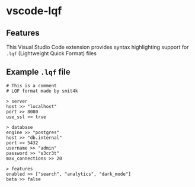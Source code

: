 # vscode-lqf

## Features

This Visual Studio Code extension provides syntax highlighting support for `.lqf` (Lightweight Quick Format) files

## Example `.lqf` file
```lqf
# This is a comment
# LQF format made by smit4k

> server
host >> "localhost"
port >> 8080
use_ssl >> true

> database
engine >> "postgres"
host >> "db.internal"
port >> 5432
username >> "admin"
password >> "s3cr3t"
max_connections >> 20

> features
enabled >> ["search", "analytics", "dark_mode"]
beta >> false
```

